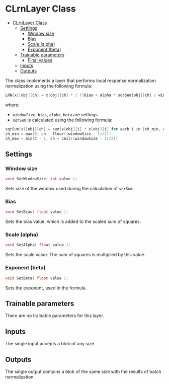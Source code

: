 # CLrnLayer Class

<!-- TOC -->

- [CLrnLayer Class](#clrn-class)
    - [Settings](#settings)
        - [Window size](#window-size)
        - [Bias](#bias)
        - [Scale (alpha)](#scale-(alpha))
        - [Exponent (beta)](#exponent-(beta))
    - [Trainable parameters](#trainable-parameters)
        - [Final values](#final-values)
    - [Inputs](#inputs)
    - [Outputs](#outputs)

<!-- /TOC -->

The class implements a layer that performs local response normalization normalization using the following formula:

```c++
LRN(x)[obj][ch] = x[obj][ch] * / ((bias + alpha * sqrSum[obj][ch] / windowSize) ^ beta)
```

where:

- `windowSize`, `bias`, `alpha`, `beta` are settings
- `sqrSum` is calculated using the following formula:

```c++
sqrSum(x)[obj][ch] = sum(x[obj][i] * x[obj][i] for each i in [ch_min, ch_max])
ch_min = max(0, ch - floor((windowSize - 1)/2))
ch_max = min(C - 1, ch + ceil((windowSize - 1)/2))
```

## Settings

### Window size

```c++
void SetWindowSize( int value );
```

Sets size of the window used during the calculation of `sqrSum`.

### Bias

```c++
void SetBias( float value );
```

Sets the bias value, which is added to the scaled sum of squares.

### Scale (alpha)

```c++
void SetAlpha( float value );
```

Sets the scale value. The sum of squares is multiplied by this value.

### Exponent (beta)

```c++
void SetBeta( float value );
```

Sets the exponent, used in the formula.

## Trainable parameters

There are no trainable parameters for this layer.

## Inputs

The single input accepts a blob of any size.

## Outputs

The single output contains a blob of the same size with the results of batch normalization.
